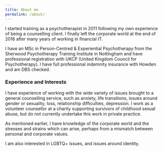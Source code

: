 ```yaml
---
title: About me
permalink: /about/
---
```

I started training as a psychotherapist in 2011 following my own experience of being a counselling client. I finally left the corporate world at the end of 2016 after many years of working in financial IT.

I have an MSc in Person-Centred &amp; Experiential Psychotherapy from the Sherwood Psychotherapy Training Institute in Nottingham and have professional registration with UKCP (United Kingdom Council for Psychotherapy). I have full professional indemnity insurance with Howden and am DBS checked.

### Experience and Interests

I have experience of working with the wide variety of issues brought to a general counselling service, such as anxiety, life transitions, issues around gender or sexuality, loss, relationship difficulties, depression. I work as a volunteer counsellor at a charity supporting survivors of childhood sexual abuse, but do not currently undertake this work in private practice.

As mentioned earlier, I have knowledge of the corporate world and the stresses and strains which can arise, perhaps from a mismatch between personal and corporate values. 

I am also interested in LGBTQ+ issues, and issues around identity.
